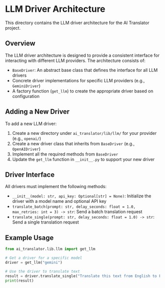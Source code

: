 # LLM Driver Architecture

This directory contains the LLM driver architecture for the AI Translator project.

## Overview

The LLM driver architecture is designed to provide a consistent interface for interacting with different LLM providers. The architecture consists of:

-   `BaseDriver`: An abstract base class that defines the interface for all LLM drivers
-   Concrete driver implementations for specific LLM providers (e.g., `GeminiDriver`)
-   A factory function (`get_llm`) to create the appropriate driver based on configuration

## Adding a New Driver

To add a new LLM driver:

1. Create a new directory under `ai_translator/lib/llm/` for your provider (e.g., `openai/`)
2. Create a new driver class that inherits from `BaseDriver` (e.g., `OpenAIDriver`)
3. Implement all the required methods from `BaseDriver`
4. Update the `get_llm` function in `__init__.py` to support your new driver

## Driver Interface

All drivers must implement the following methods:

-   `__init__(model: str, api_key: Optional[str] = None)`: Initialize the driver with a model name and optional API key
-   `translate_batch(prompt: str, delay_seconds: float = 1.0, max_retries: int = 3) -> str`: Send a batch translation request
-   `translate_single(prompt: str, delay_seconds: float = 1.0) -> str`: Send a single translation request

## Example Usage

```python
from ai_translator.lib.llm import get_llm

# Get a driver for a specific model
driver = get_llm("gemini")

# Use the driver to translate text
result = driver.translate_single("Translate this text from English to French: Hello, world!")
print(result)
```
